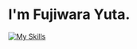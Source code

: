 # I'm Fujiwara Yuta.


[![My Skills](https://skillicons.dev/icons?i=kotlin,androidstudio,py,cpp,ruby,rails,raspberrypi,linux)](https://skillicons.dev)
